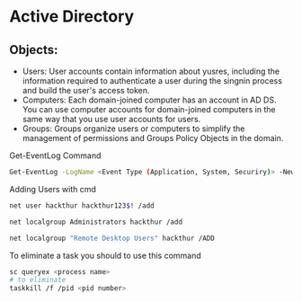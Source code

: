 # Active Directory


## Objects:

  - Users: User accounts contain information about yusres, including the information required to authenticate a user during the singnin process and build the user's access token.
  - Computers: Each domain-joined computer has an account in AD DS. You can use computer accounts for domain-joined computers in the same way that you use user accounts for users.
  - Groups: Groups organize users or computers to simplify the management of permissions and Groups Policy Objects in the domain.



Get-EventLog Command

```bash
Get-EventLog -LogName <Event Type (Application, System, Securiry)> -Newest <number of recent rows> | Format-List -Property *
```

Adding Users with cmd

```bash
net user hackthur hackthur123$! /add

net localgroup Administrators hackthur /add

net localgroup "Remote Desktop Users" hackthur /ADD
```




To eliminate a task you should to use this command


```bash
sc queryex <process name>
# to eliminate
taskkill /f /pid <pid number>
```
